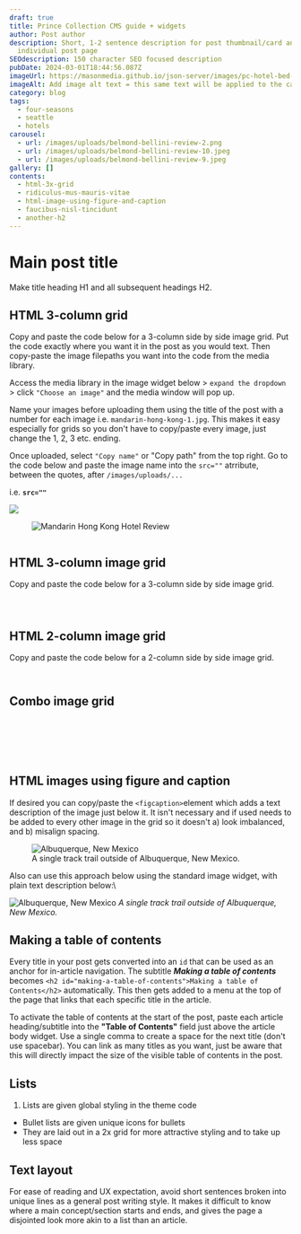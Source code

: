 ```yaml
---
draft: true
title: Prince Collection CMS guide + widgets
author: Post author
description: Short, 1-2 sentence description for post thumbnail/card and
  individual post page
SEOdescription: 150 character SEO focused description
pubDate: 2024-03-01T18:44:56.087Z
imageUrl: https://masonmedia.github.io/json-server/images/pc-hotel-bed-blue.avif
imageAlt: Add image alt text = this same text will be applied to the carousel if used
category: blog
tags:
  - four-seasons
  - seattle
  - hotels
carousel:
  - url: /images/uploads/belmond-bellini-review-2.png
  - url: /images/uploads/belmond-bellini-review-10.jpeg
  - url: /images/uploads/belmond-bellini-review-9.jpeg
gallery: []
contents:
  - html-3x-grid
  - ridiculus-mus-mauris-vitae
  - html-image-using-figure-and-caption
  - faucibus-nisl-tincidunt
  - another-h2
---
```

# Main post title

Make title heading H1 and all subsequent headings H2.

## HTML 3-column grid

Copy and paste the code below for a 3-column side by side image grid. Put the code exactly where you want it in the post as you would text. Then copy-paste the image filepaths you want into the code from the media library. 

Access the media library in the image widget below > `expand the dropdown` > click `"Choose an image"` and the media window will pop up. 

Name your images before uploading them using the title of the post with a number for each image i.e. `mandarin-hong-kong-1.jpg`. This makes it easy especially for grids so you don't have to copy/paste every image, just change the 1, 2, 3 etc. ending.

Once uploaded, select `"Copy name"` or "Copy path" from the top right. Go to the code below and paste the image name into the `src=""` atrribute, between the quotes, after `/images/uploads/...`

i.e. **`src=""`**

<img src="/images/uploads/mandarin-hong-kong-1.jpeg">

<figure>
    <img src="/images/uploads/mandarin-hong-kong-1.jpeg" alt="Mandarin Hong Kong Hotel Review"></figure>

![]()

## HTML 3-column image grid

Copy and paste the code below for a 3-column side by side image grid.

<div class="row row-cols-1 row-cols-lg-3 g-3 py-3 px-0">
   <div class="col">
    <figure>
        <img class="grid-image" src="/images/uploads/<!==add image name/file path here==>" alt="" />
    </figure>
  </div>
  <div class="col">
    <figure>
        <img class="grid-image" src="/images/uploads/four-seasons-seattle-1.jpeg" alt="" />
    </figure>
  </div>
  <div class="col">
    <figure>
        <img class="grid-image" src="/images/uploads/four-seasons-seattle-2.jpeg" alt="" />
      </figure>
  </div>
</div>

## HTML 2-column image grid

Copy and paste the code below for a 2-column side by side image grid.

<div class="row row-cols-1 row-cols-lg-2 g-3 py-3 px-0">
   <div class="col">
    <figure>
      <img class="grid-image" src="/images/uploads/four-seasons-seattle-1.jpeg" alt="" />
    </figure>
  </div>
  <div class="col">
    <figure>
      <img class="grid-image" src="/images/uploads/four-seasons-seattle-2.jpeg" alt="" />
    </figure>
  </div>
</div>

## Combo image grid

<div class="row g-3 py-3 px-0">
  <div class="col-md-12">
    <figure>
        <img class="grid-image" src="/images/uploads/park-hyatt-los-cabos-1.jpeg" alt="" />
    </figure>
  </div>
  <div class="col-md-6">
    <figure>
        <img class="grid-image" src="/images/uploads/park-hyatt-los-cabos-2.jpeg" alt="" />
    </figure>
  </div>
  <div class="col-md-6">
    <figure>
        <img class="grid-image" src="/images/uploads/park-hyatt-los-cabos-3.jpeg" alt="" />
      </figure>
  </div>
  <div class="col-md-6">
    <figure>
        <img class="grid-image" src="/images/uploads/park-hyatt-los-cabos-4.jpeg" alt="" />
    </figure>
  </div>
  <div class="col-md-6">
    <figure>
        <img class="grid-image" src="/images/uploads/park-hyatt-los-cabos-5.jpeg" alt="" />
    </figure>
  </div>
  <div class="col-md-12">
    <figure>
        <img class="grid-image" src="/images/uploads/park-hyatt-los-cabos-6.jpeg" alt="" />
    </figure>
  </div>
</div>

## HTML images using figure and caption

If desired you can copy/paste the `<figcaption>`element which adds a text description of the image just below it. It isn't necessary and if used needs to be added to every other image in the grid so it doesn't a) look imbalanced, and b) misalign spacing.

<figure>
    <img src="https://masonmedia.github.io/json-server/images/pc-hotel-bed-blue.avif"
         alt="Albuquerque, New Mexico">
    <figcaption>A single track trail outside of Albuquerque, New Mexico.</figcaption>
</figure>

Also can use this approach below using the standard image widget, with plain text description below:\

![Albuquerque, New Mexico](https://masonmedia.github.io/json-server/images/pc-hotel-bed-blue.avif)
*A single track trail outside of Albuquerque, New Mexico.*

## Making a table of contents

Every title in your post gets converted into an `id` that can be used as an anchor for in-article navigation. The subtitle ***Making a table of contents*** becomes `<h2 id="making-a-table-of-contents">Making a table of Contents</h2>` automatically. This then gets added to a menu at the top of the page that links that each specific title in the article.

To activate the table of contents at the start of the post, paste each article heading/subtitle into the **"Table of Contents"** field just above the article body widget. Use a single comma to create a space for the next title (don't use spacebar). You can link as many titles as you want, just be aware that this will directly impact the size of the visible table of contents in the post.

## Lists

1. Lists are given global styling in the theme code

* Bullet lists are given unique icons for bullets 
* They are laid out in a 2x grid for more attractive styling and to take up less space

## Text layout

For ease of reading and UX expectation, avoid short sentences broken into unique lines as a general post writing style. It makes it difficult to know where a main concept/section starts and ends, and gives the page a disjointed look more akin to a list than an article.
